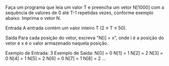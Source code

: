 Faça um programa que leia um valor T e preencha um vetor N[1000] com a sequência de valores de 0 até T-1 repetidas vezes, conforme exemplo abaixo. Imprima o vetor N.

Entrada
A entrada contém um valor inteiro T (2 ≤ T ≤ 50).

Saída
Para cada posição do vetor, escreva "N[i] = x", onde i é a posição do vetor e x é o valor armazenado naquela posição.

Exemplo de Entrada:
3
Exemplo de Saída:
N[0] = 0
N[1] = 1
N[2] = 2
N[3] = 0
N[4] = 1
N[5] = 2
N[6] = 0
N[7] = 1
N[8] = 2
...
